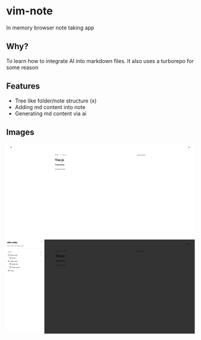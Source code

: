 # vim-note

In memory browser note taking app

## Why?

To learn how to integrate AI into markdown files.
It also uses a turborepo for some reason

## Features

- Tree like folder/note structure (x)
- Adding md content into note
- Generating md content via ai

## Images

![vim-note](./assets/vim-note.png)
![vim-note-sidebar](./assets/vim-note-sidebar.png)
